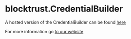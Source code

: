 # blocktrust.CredentialBuilder

A hosted version of the CredentialBuilder can be found [here](https://credentialbuilder.blocktrust.dev)

For more information go [to our website](https://blocktrust.dev/credentialbuilder)
